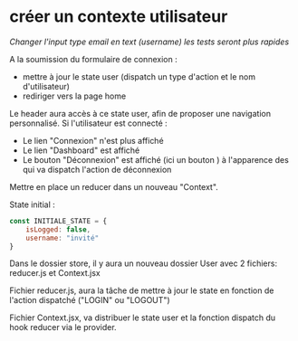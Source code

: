 # créer un contexte utilisateur

*Changer l'input type email en text (username) les tests seront plus rapides*

A la soumission du formulaire de connexion :

- mettre à jour le state user (dispatch un type d'action et le nom d'utilisateur)
- rediriger vers la page home

Le header aura accès à ce state user, afin de proposer une navigation personnalisé.
Si l'utilisateur est connecté :

- Le lien "Connexion" n'est plus affiché
- Le lien "Dashboard" est affiché
- Le bouton "Déconnexion" est affiché (ici un bouton ) à l'apparence des <a> qui va dispatch l'action de déconnexion

Mettre en place un reducer dans un nouveau "Context".

State initial :

```jsx
const INITIALE_STATE = {
    isLogged: false,
    username: "invité"
}
```

Dans le dossier store, il y aura un nouveau dossier User avec 2 fichiers: reducer.js et Context.jsx

Fichier reducer.js, aura la tâche de mettre à jour le state en fonction de l'action dispatché ("LOGIN" ou "LOGOUT")

Fichier Context.jsx, va distribuer le state user et la fonction dispatch du hook reducer via le provider.
